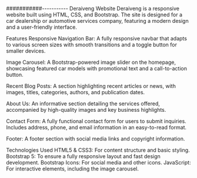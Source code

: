###########----------- Deraiveng Website
Deraiveng is a responsive website built using HTML, CSS, and Bootstrap. The site is designed for a car dealership or automotive services company, featuring a modern design and a user-friendly interface.

Features
Responsive Navigation Bar: A fully responsive navbar that adapts to various screen sizes with smooth transitions and a toggle button for smaller devices.

Image Carousel: A Bootstrap-powered image slider on the homepage, showcasing featured car models with promotional text and a call-to-action button.

Recent Blog Posts: A section highlighting recent articles or news, with images, titles, categories, authors, and publication dates.

About Us: An informative section detailing the services offered, accompanied by high-quality images and key business highlights.

Contact Form: A fully functional contact form for users to submit inquiries. Includes address, phone, and email information in an easy-to-read format.

Footer: A footer section with social media links and copyright information.

Technologies Used
HTML5 & CSS3: For content structure and basic styling.
Bootstrap 5: To ensure a fully responsive layout and fast design development.
Bootstrap Icons: For social media and other icons.
JavaScript: For interactive elements, including the image carousel.
